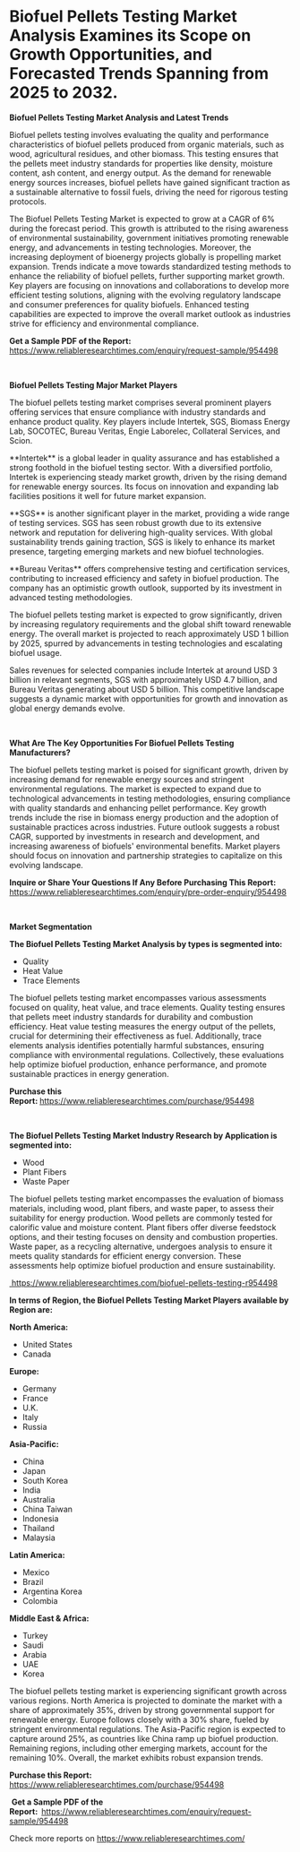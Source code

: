 <p><h1>Biofuel Pellets Testing Market Analysis Examines its Scope on Growth Opportunities, and Forecasted Trends Spanning from 2025 to 2032.</h1></p><p><strong>Biofuel Pellets Testing Market Analysis and Latest Trends</strong></p>
<p><p>Biofuel pellets testing involves evaluating the quality and performance characteristics of biofuel pellets produced from organic materials, such as wood, agricultural residues, and other biomass. This testing ensures that the pellets meet industry standards for properties like density, moisture content, ash content, and energy output. As the demand for renewable energy sources increases, biofuel pellets have gained significant traction as a sustainable alternative to fossil fuels, driving the need for rigorous testing protocols.</p><p>The Biofuel Pellets Testing Market is expected to grow at a CAGR of 6% during the forecast period. This growth is attributed to the rising awareness of environmental sustainability, government initiatives promoting renewable energy, and advancements in testing technologies. Moreover, the increasing deployment of bioenergy projects globally is propelling market expansion. Trends indicate a move towards standardized testing methods to enhance the reliability of biofuel pellets, further supporting market growth. Key players are focusing on innovations and collaborations to develop more efficient testing solutions, aligning with the evolving regulatory landscape and consumer preferences for quality biofuels. Enhanced testing capabilities are expected to improve the overall market outlook as industries strive for efficiency and environmental compliance.</p></p>
<p><strong>Get a Sample PDF of the Report:&nbsp;</strong> <a href="https://www.reliableresearchtimes.com/enquiry/request-sample/954498?utm_campaign=2237&utm_medium=2&utm_source=Github&utm_content=ia&utm_term=07032025&utm_id=biofuel-pellets-testing">https://www.reliableresearchtimes.com/enquiry/request-sample/954498</a></p>
<p>&nbsp;</p>
<p><strong>Biofuel Pellets Testing Major Market Players</strong></p>
<p><p>The biofuel pellets testing market comprises several prominent players offering services that ensure compliance with industry standards and enhance product quality. Key players include Intertek, SGS, Biomass Energy Lab, SOCOTEC, Bureau Veritas, Engie Laborelec, Collateral Services, and Scion.</p><p>**Intertek** is a global leader in quality assurance and has established a strong foothold in the biofuel testing sector. With a diversified portfolio, Intertek is experiencing steady market growth, driven by the rising demand for renewable energy sources. Its focus on innovation and expanding lab facilities positions it well for future market expansion.</p><p>**SGS** is another significant player in the market, providing a wide range of testing services. SGS has seen robust growth due to its extensive network and reputation for delivering high-quality services. With global sustainability trends gaining traction, SGS is likely to enhance its market presence, targeting emerging markets and new biofuel technologies.</p><p>**Bureau Veritas** offers comprehensive testing and certification services, contributing to increased efficiency and safety in biofuel production. The company has an optimistic growth outlook, supported by its investment in advanced testing methodologies. </p><p>The biofuel pellets testing market is expected to grow significantly, driven by increasing regulatory requirements and the global shift toward renewable energy. The overall market is projected to reach approximately USD 1 billion by 2025, spurred by advancements in testing technologies and escalating biofuel usage.</p><p>Sales revenues for selected companies include Intertek at around USD 3 billion in relevant segments, SGS with approximately USD 4.7 billion, and Bureau Veritas generating about USD 5 billion. This competitive landscape suggests a dynamic market with opportunities for growth and innovation as global energy demands evolve.</p></p>
<p>&nbsp;</p>
<p><strong>What Are The Key Opportunities For Biofuel Pellets Testing Manufacturers?</strong></p>
<p><p>The biofuel pellets testing market is poised for significant growth, driven by increasing demand for renewable energy sources and stringent environmental regulations. The market is expected to expand due to technological advancements in testing methodologies, ensuring compliance with quality standards and enhancing pellet performance. Key growth trends include the rise in biomass energy production and the adoption of sustainable practices across industries. Future outlook suggests a robust CAGR, supported by investments in research and development, and increasing awareness of biofuels' environmental benefits. Market players should focus on innovation and partnership strategies to capitalize on this evolving landscape.</p></p>
<p><strong>Inquire or Share Your Questions If Any Before Purchasing This Report:</strong> <a href="https://www.reliableresearchtimes.com/enquiry/pre-order-enquiry/954498?utm_campaign=2237&utm_medium=2&utm_source=Github&utm_content=ia&utm_term=07032025&utm_id=biofuel-pellets-testing">https://www.reliableresearchtimes.com/enquiry/pre-order-enquiry/954498</a></p>
<p>&nbsp;</p>
<p><strong>Market Segmentation</strong></p>
<p><strong>The Biofuel Pellets Testing Market Analysis by types is segmented into:</strong></p>
<p><ul><li>Quality</li><li>Heat Value</li><li>Trace Elements</li></ul></p>
<p><p>The biofuel pellets testing market encompasses various assessments focused on quality, heat value, and trace elements. Quality testing ensures that pellets meet industry standards for durability and combustion efficiency. Heat value testing measures the energy output of the pellets, crucial for determining their effectiveness as fuel. Additionally, trace elements analysis identifies potentially harmful substances, ensuring compliance with environmental regulations. Collectively, these evaluations help optimize biofuel production, enhance performance, and promote sustainable practices in energy generation.</p></p>
<p><strong>Purchase this Report:&nbsp;</strong><a href="https://www.reliableresearchtimes.com/purchase/954498?utm_campaign=2237&utm_medium=2&utm_source=Github&utm_content=ia&utm_term=07032025&utm_id=biofuel-pellets-testing">https://www.reliableresearchtimes.com/purchase/954498</a></p>
<p>&nbsp;</p>
<p><strong>The Biofuel Pellets Testing Market Industry Research by Application is segmented into:</strong></p>
<p><ul><li>Wood</li><li>Plant Fibers</li><li>Waste Paper</li></ul></p>
<p><p>The biofuel pellets testing market encompasses the evaluation of biomass materials, including wood, plant fibers, and waste paper, to assess their suitability for energy production. Wood pellets are commonly tested for calorific value and moisture content. Plant fibers offer diverse feedstock options, and their testing focuses on density and combustion properties. Waste paper, as a recycling alternative, undergoes analysis to ensure it meets quality standards for efficient energy conversion. These assessments help optimize biofuel production and ensure sustainability.</p></p>
<p><a href="https://www.reliableresearchtimes.com/biofuel-pellets-testing-r954498?utm_campaign=2237&utm_medium=2&utm_source=Github&utm_content=ia&utm_term=07032025&utm_id=biofuel-pellets-testing">&nbsp;https://www.reliableresearchtimes.com/biofuel-pellets-testing-r954498</a></p>
<p><strong>In terms of Region, the Biofuel Pellets Testing Market Players available by Region are:</strong></p>
<p>
    <p> <strong> North America: </strong>
        <ul>
            <li>United States</li>
            <li>Canada</li>
        </ul>
        </p> 
    <p> <strong> Europe: </strong>
        <ul>
            <li>Germany</li>
            <li>France</li>
            <li>U.K.</li>
            <li>Italy</li>
            <li>Russia</li>
        </ul>
        </p> 
    <p> <strong> Asia-Pacific: </strong>
        <ul>
            <li>China</li>
            <li>Japan</li>
            <li>South Korea</li>
            <li>India</li>
            <li>Australia</li>
            <li>China Taiwan</li>
            <li>Indonesia</li>
            <li>Thailand</li>
            <li>Malaysia</li>
        </ul>
        </p> 
    <p> <strong> Latin America: </strong>
        <ul>
            <li>Mexico</li>
            <li>Brazil</li>
            <li>Argentina Korea</li>
            <li>Colombia</li>
        </ul>
        </p> 
    <p> <strong> Middle East & Africa: </strong>
        <ul>
            <li>Turkey</li>
            <li>Saudi</li>
            <li>Arabia</li>
            <li>UAE</li>
            <li>Korea</li>
        </ul>
    </p>
    </p>
<p><p>The biofuel pellets testing market is experiencing significant growth across various regions. North America is projected to dominate the market with a share of approximately 35%, driven by strong governmental support for renewable energy. Europe follows closely with a 30% share, fueled by stringent environmental regulations. The Asia-Pacific region is expected to capture around 25%, as countries like China ramp up biofuel production. Remaining regions, including other emerging markets, account for the remaining 10%. Overall, the market exhibits robust expansion trends.</p></p>
<p><strong>Purchase this Report: </strong><a href="https://www.reliableresearchtimes.com/purchase/954498?utm_campaign=2237&utm_medium=2&utm_source=Github&utm_content=ia&utm_term=07032025&utm_id=biofuel-pellets-testing">https://www.reliableresearchtimes.com/purchase/954498</a></p>
<p>&nbsp;<strong>Get a Sample PDF of the Report:&nbsp;&nbsp;</strong><a href="https://www.reliableresearchtimes.com/enquiry/request-sample/954498?utm_campaign=2237&utm_medium=2&utm_source=Github&utm_content=ia&utm_term=07032025&utm_id=biofuel-pellets-testing">https://www.reliableresearchtimes.com/enquiry/request-sample/954498</a></p>
<p><strong></strong></p>
<p>Check more reports on <a href="https://www.reliableresearchtimes.com/?utm_campaign=2237&utm_medium=2&utm_source=Github&utm_content=ia&utm_term=07032025&utm_id=biofuel-pellets-testing">https://www.reliableresearchtimes.com/</a></p>